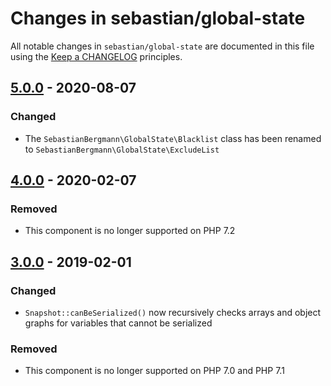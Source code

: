 # Changes in sebastian/global-state

All notable changes in `sebastian/global-state` are documented in this file using the [Keep a CHANGELOG](https://keepachangelog.com/) principles.

## [5.0.0] - 2020-08-07

### Changed

* The `SebastianBergmann\GlobalState\Blacklist` class has been renamed to `SebastianBergmann\GlobalState\ExcludeList`

## [4.0.0] - 2020-02-07

### Removed

* This component is no longer supported on PHP 7.2

## [3.0.0] - 2019-02-01

### Changed

* `Snapshot::canBeSerialized()` now recursively checks arrays and object graphs for variables that cannot be serialized

### Removed

* This component is no longer supported on PHP 7.0 and PHP 7.1

[5.0.0]: https://github.com/sebastianbergmann/phpunit/compare/4.0.0...5.0.0
[4.0.0]: https://github.com/sebastianbergmann/phpunit/compare/3.0.0...4.0.0
[3.0.0]: https://github.com/sebastianbergmann/phpunit/compare/2.0.0...3.0.0

